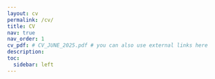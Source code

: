 ```yaml
---
layout: cv
permalink: /cv/
title: CV
nav: true
nav_order: 1
cv_pdf: # CV_JUNE_2025.pdf # you can also use external links here
description: 
toc:
  sidebar: left
---
```

